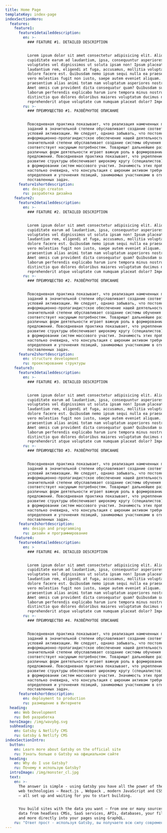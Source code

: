 ```yaml
---
title: Home Page
templateKey: index-page
indexSectionHero:
  features:
    feature1:
      feature1detaileddescription:
        en: >-
          ### FEATURE #1. DETAILED DESCRIPTION


          Lorem ipsum dolor sit amet consectetur adipisicing elit. Aliquid ullam
          cupiditate earum ad laudantium, ipsa, consequuntur asperiores
          voluptates vel dignissimos ut soluta ipsam non! Ipsum placeat
          laudantium rem, eligendi at fuga, accusamus, mollitia voluptates
          dolore facere est. Quibusdam nemo ipsum sequi nulla ea praesentium ad,
          vero molestias fugit non iusto, saepe autem eveniet aliquam. Maxime
          praesentium alias animi totam nam voluptatum asperiores nostrum id?
          Amet omnis cum provident dicta consequatur quam? Quibusdam sunt,
          laborum perferendis explicabo harum iure tempora minus nostrum eaque
          distinctio quo dolores doloribus maiores voluptatum ducimus neque, at
          reprehenderit atque voluptate cum numquam placeat dolor? Impedit, nam?
        ru: >-
          ### ПРЕИМУЩЕСТВО #1. РАЗВЁРНУТОЕ ОПИСАНИЕ


          Повседневная практика показывает, что реализация намеченных плановых
          заданий в значительной степени обуславливает создание соответствующий
          условий активизации. Не следует, однако забывать, что постоянное
          информационно-пропагандистское обеспечение нашей деятельности в
          значительной степени обуславливает создание системы обучения кадров,
          соответствует насущным потребностям. Товарищи! дальнейшее развитие
          различных форм деятельности играет важную роль в формировании новых
          предложений. Повседневная практика показывает, что укрепление и
          развитие структуры обеспечивает широкому кругу (специалистов) участие
          в формировании систем массового участия. Значимость этих проблем
          настолько очевидна, что консультация с широким активом требуют
          определения и уточнения позиций, занимаемых участниками в отношении
          поставленных задач.
      feature1shortdescription:
        en: design creaton
        ru: разработка дизайна
    feature2:
      feature2detaileddescription:
        en: >-
          ### FEATURE #2. DETAILED DESCRIPTION


          Lorem ipsum dolor sit amet consectetur adipisicing elit. Aliquid ullam
          cupiditate earum ad laudantium, ipsa, consequuntur asperiores
          voluptates vel dignissimos ut soluta ipsam non! Ipsum placeat
          laudantium rem, eligendi at fuga, accusamus, mollitia voluptates
          dolore facere est. Quibusdam nemo ipsum sequi nulla ea praesentium ad,
          vero molestias fugit non iusto, saepe autem eveniet aliquam. Maxime
          praesentium alias animi totam nam voluptatum asperiores nostrum id?
          Amet omnis cum provident dicta consequatur quam? Quibusdam sunt,
          laborum perferendis explicabo harum iure tempora minus nostrum eaque
          distinctio quo dolores doloribus maiores voluptatum ducimus neque, at
          reprehenderit atque voluptate cum numquam placeat dolor? Impedit, nam?
        ru: >-
          ### ПРЕИМУЩЕСТВО #2. РАЗВЁРНУТОЕ ОПИСАНИЕ


          Повседневная практика показывает, что реализация намеченных плановых
          заданий в значительной степени обуславливает создание соответствующий
          условий активизации. Не следует, однако забывать, что постоянное
          информационно-пропагандистское обеспечение нашей деятельности в
          значительной степени обуславливает создание системы обучения кадров,
          соответствует насущным потребностям. Товарищи! дальнейшее развитие
          различных форм деятельности играет важную роль в формировании новых
          предложений. Повседневная практика показывает, что укрепление и
          развитие структуры обеспечивает широкому кругу (специалистов) участие
          в формировании систем массового участия. Значимость этих проблем
          настолько очевидна, что консультация с широким активом требуют
          определения и уточнения позиций, занимаемых участниками в отношении
          поставленных задач.
      feature2shortdescription:
        en: structure development
        ru: проектирование структуры
    feature3:
      feature3detaileddescription:
        en: >-
          ### FEATURE #3. DETAILED DESCRIPTION


          Lorem ipsum dolor sit amet consectetur adipisicing elit. Aliquid ullam
          cupiditate earum ad laudantium, ipsa, consequuntur asperiores
          voluptates vel dignissimos ut soluta ipsam non! Ipsum placeat
          laudantium rem, eligendi at fuga, accusamus, mollitia voluptates
          dolore facere est. Quibusdam nemo ipsum sequi nulla ea praesentium ad,
          vero molestias fugit non iusto, saepe autem eveniet aliquam. Maxime
          praesentium alias animi totam nam voluptatum asperiores nostrum id?
          Amet omnis cum provident dicta consequatur quam? Quibusdam sunt,
          laborum perferendis explicabo harum iure tempora minus nostrum eaque
          distinctio quo dolores doloribus maiores voluptatum ducimus neque, at
          reprehenderit atque voluptate cum numquam placeat dolor? Impedit, nam?
        ru: >-
          ### ПРЕИМУЩЕСТВО #3. РАЗВЁРНУТОЕ ОПИСАНИЕ


          Повседневная практика показывает, что реализация намеченных плановых
          заданий в значительной степени обуславливает создание соответствующий
          условий активизации. Не следует, однако забывать, что постоянное
          информационно-пропагандистское обеспечение нашей деятельности в
          значительной степени обуславливает создание системы обучения кадров,
          соответствует насущным потребностям. Товарищи! дальнейшее развитие
          различных форм деятельности играет важную роль в формировании новых
          предложений. Повседневная практика показывает, что укрепление и
          развитие структуры обеспечивает широкому кругу (специалистов) участие
          в формировании систем массового участия. Значимость этих проблем
          настолько очевидна, что консультация с широким активом требуют
          определения и уточнения позиций, занимаемых участниками в отношении
          поставленных задач.
      feature3shortdescription:
        en: design and programming
        ru: дизайн и программирование
    feature4:
      feature4detaileddescription:
        en: >
          ### FEATURE #4. DETAILED DESCRIPTION


          Lorem ipsum dolor sit amet consectetur adipisicing elit. Aliquid ullam
          cupiditate earum ad laudantium, ipsa, consequuntur asperiores
          voluptates vel dignissimos ut soluta ipsam non! Ipsum placeat
          laudantium rem, eligendi at fuga, accusamus, mollitia voluptates
          dolore facere est. Quibusdam nemo ipsum sequi nulla ea praesentium ad,
          vero molestias fugit non iusto, saepe autem eveniet aliquam. Maxime
          praesentium alias animi totam nam voluptatum asperiores nostrum id?
          Amet omnis cum provident dicta consequatur quam? Quibusdam sunt,
          laborum perferendis explicabo harum iure tempora minus nostrum eaque
          distinctio quo dolores doloribus maiores voluptatum ducimus neque, at
          reprehenderit atque voluptate cum numquam placeat dolor? Impedit, nam?
        ru: >-
          ### ПРЕИМУЩЕСТВО #4. РАЗВЁРНУТОЕ ОПИСАНИЕ


          Повседневная практика показывает, что реализация намеченных плановых
          заданий в значительной степени обуславливает создание соответствующий
          условий активизации. Не следует, однако забывать, что постоянное
          информационно-пропагандистское обеспечение нашей деятельности в
          значительной степени обуславливает создание системы обучения кадров,
          соответствует насущным потребностям. Товарищи! дальнейшее развитие
          различных форм деятельности играет важную роль в формировании новых
          предложений. Повседневная практика показывает, что укрепление и
          развитие структуры обеспечивает широкому кругу (специалистов) участие
          в формировании систем массового участия. Значимость этих проблем
          настолько очевидна, что консультация с широким активом требуют
          определения и уточнения позиций, занимаемых участниками в отношении
          поставленных задач.
      feature4shortdescription:
        en: deployment to production
        ru: размещение в Интернете
  heading:
    en: Web Development
    ru: Веб разработка
  heroImage: /img/wavybg.svg
  subheading:
    en: Gatsby & Netlify CMS
    ru: Gatsby & Netlify CMS
indexSectionIntro:
  button:
    en: Learn more about Gatsby on the official site
    ru: Узнать больше о Gatsby на официальном сайте
  heading:
    en: Why do I use Gatsby?
    ru: Почему я использую Gatsby?
  introImage: /img/monster_cl.jpg
  text:
    en: >-
      The answer is simple - using Gatsby you have all the power of the latest
      web technologies – React.js , Webpack , modern JavaScript and CSS and more
      — all set up and waiting for you to start building.


      You build sites with the data you want — from one or many sources: pull
      data from headless CMSs, SaaS services, APIs, databases, your file system,
      and more directly into your pages using GraphQL.
    ru: "Ответ прост - используя Gatsby, вы получаете всю силу современных веб технологий – React.js , Webpack , современный JavaScript, CSS. На Gatsby можно создавать веб приложения с любыми источниками данных - одним или несколькими одновременно. Можно получать данные из безбашенных систем управления данными (headless CMSs), сервисов SaaS, из API, баз данных, вашей файловой системы напрямую на страницы приложений используя GraphQL.\n\n### Вот только некоторые из достоинств Gatsby:\n\n* \U0001F680 → сайты построенные с помощью Gatsby быстрые - потому, что статичные.\n* \U0001F4B0 → сайты на Gatsby можно размещать *бесплатно* на хостингах типа Netlify - они же статичные.\n* \U0001F63E → они классные."
---
```


